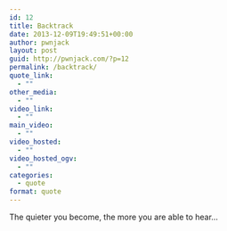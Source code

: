 ```yaml
---
id: 12
title: Backtrack
date: 2013-12-09T19:49:51+00:00
author: pwnjack
layout: post
guid: http://pwnjack.com/?p=12
permalink: /backtrack/
quote_link:
  - ""
other_media:
  - ""
video_link:
  - ""
main_video:
  - ""
video_hosted:
  - ""
video_hosted_ogv:
  - ""
categories:
  - quote
format: quote
---
```

The quieter you become, the more you are able to hear&#8230;
